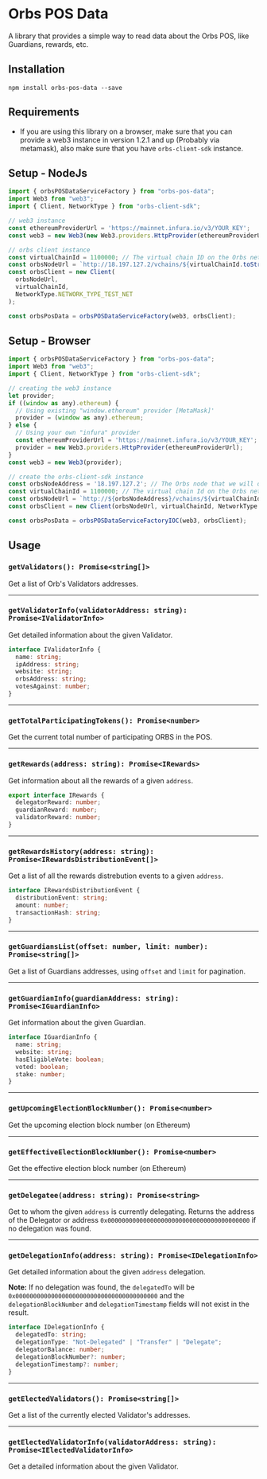 # Orbs POS Data
A library that provides a simple way to read data about the Orbs POS, like Guardians, rewards, etc.

## Installation
`npm install orbs-pos-data --save`

## Requirements
* If you are using this library on a browser, make sure that you can provide a web3 instance in version 1.2.1 and up (Probably via metamask), also make sure that you have `orbs-client-sdk` instance.

## Setup - NodeJs

```js
import { orbsPOSDataServiceFactory } from "orbs-pos-data";
import Web3 from "web3";
import { Client, NetworkType } from "orbs-client-sdk";

// web3 instance
const ethereumProviderUrl = 'https://mainnet.infura.io/v3/YOUR_KEY';	// The Ethereum that we will query
const web3 = new Web3(new Web3.providers.HttpProvider(ethereumProviderUrl));

// orbs client instance
const virtualChainId = 1100000; // The virtual chain ID on the Orbs network
const orbsNodeUrl = `http://18.197.127.2/vchains/${virtualChainId.toString()}`;
const orbsClient = new Client(
  orbsNodeUrl,
  virtualChainId,
  NetworkType.NETWORK_TYPE_TEST_NET
);

const orbsPosData = orbsPOSDataServiceFactory(web3, orbsClient);
```

## Setup - Browser

```js
import { orbsPOSDataServiceFactory } from "orbs-pos-data";
import Web3 from "web3";
import { Client, NetworkType } from "orbs-client-sdk";

// creating the web3 instance
let provider;
if ((window as any).ethereum) {
  // Using existing "window.ethereum" provider [MetaMask]'
  provider = (window as any).ethereum;
} else {
  // Using your own "infura" provider
  const ethereumProviderUrl = 'https://mainnet.infura.io/v3/YOUR_KEY';
  provider = new Web3.providers.HttpProvider(ethereumProviderUrl);
}
const web3 = new Web3(provider);

// create the orbs-client-sdk instance
const orbsNodeAddress = '18.197.127.2';	// The Orbs node that we will query
const virtualChainId = 1100000;	// The virtual chain Id on the Orbs network
const orbsNodeUrl = `http://${orbsNodeAddress}/vchains/${virtualChainId.toString()}`;
const orbsClient = new Client(orbsNodeUrl, virtualChainId, NetworkType.NETWORK_TYPE_TEST_NET);

const orbsPosData = orbsPOSDataServiceFactoryIOC(web3, orbsClient);
```

## Usage

### `getValidators(): Promise<string[]>`

Get a list of Orb's Validators addresses.

---

### `getValidatorInfo(validatorAddress: string): Promise<IValidatorInfo>`

Get detailed information about the given Validator.

```ts
interface IValidatorInfo {
  name: string;
  ipAddress: string;
  website: string;
  orbsAddress: string;
  votesAgainst: number;
}
```

---

### `getTotalParticipatingTokens(): Promise<number>`

Get the current total number of participating ORBS in the POS.

---

### `getRewards(address: string): Promise<IRewards>`

Get information about all the rewards of a given `address`.

```ts
export interface IRewards {
  delegatorReward: number;
  guardianReward: number;
  validatorReward: number;
}
```

---

### `getRewardsHistory(address: string): Promise<IRewardsDistributionEvent[]>`

Get a list of all the rewards distrebution events to a given `address`.

```ts
interface IRewardsDistributionEvent {
  distributionEvent: string;
  amount: number;
  transactionHash: string;
}
```

---

### `getGuardiansList(offset: number, limit: number): Promise<string[]>`

Get a list of Guardians addresses, using `offset` and `limit` for pagination.

---

### `getGuardianInfo(guardianAddress: string): Promise<IGuardianInfo>`

Get information about the given Guardian.

```ts
interface IGuardianInfo {
  name: string;
  website: string;
  hasEligibleVote: boolean;
  voted: boolean;
  stake: number;
}
```

---

### `getUpcomingElectionBlockNumber(): Promise<number>`

Get the upcoming election block number (on Ethereum)

---

### `getEffectiveElectionBlockNumber(): Promise<number>`

Get the effective election block number (on Ethereum)

---

### `getDelegatee(address: string): Promise<string>`

Get to whom the given `address` is currently delegating. Returns the address of the Delegator or address `0x0000000000000000000000000000000000000000` if no delegation was found.

---

### `getDelegationInfo(address: string): Promise<IDelegationInfo>`

Get detailed information about the given `address` delegation.

**Note:** If no delegation was found, the `delegatedTo` will be `0x0000000000000000000000000000000000000000` and the `delegationBlockNumber` and `delegationTimestamp` fields will not exist in the result.

```ts
interface IDelegationInfo {
  delegatedTo: string;
  delegationType: "Not-Delegated" | "Transfer" | "Delegate";
  delegatorBalance: number;
  delegationBlockNumber?: number;
  delegationTimestamp?: number;
}
```

---

### `getElectedValidators(): Promise<string[]>`

Get a list of the currently elected Validator's addresses.

---

### `getElectedValidatorInfo(validatorAddress: string): Promise<IElectedValidatorInfo>`

Get a detailed information about the given Validator.
